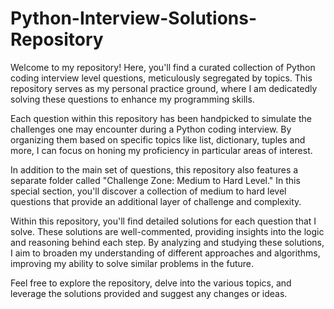 # Python-Interview-Solutions-Repository

Welcome to my repository! Here, you'll find a curated collection of Python coding interview level questions, meticulously segregated by topics. This repository serves as my personal practice ground, where I am dedicatedly solving these questions to enhance my programming skills.

Each question within this repository has been handpicked to simulate the challenges one may encounter during a Python coding interview. By organizing them based on specific topics like list, dictionary, tuples and more, I can focus on honing my proficiency in particular areas of interest.

In addition to the main set of questions, this repository also features a separate folder called "Challenge Zone: Medium to Hard Level." In this special section, you'll discover a collection of medium to hard level questions that provide an additional layer of challenge and complexity.

Within this repository, you'll find detailed solutions for each question that I solve. These solutions are well-commented, providing insights into the logic and reasoning behind each step. By analyzing and studying these solutions, I aim to broaden my understanding of different approaches and algorithms, improving my ability to solve similar problems in the future.

Feel free to explore the repository, delve into the various topics, and leverage the solutions provided and suggest any changes or ideas.
